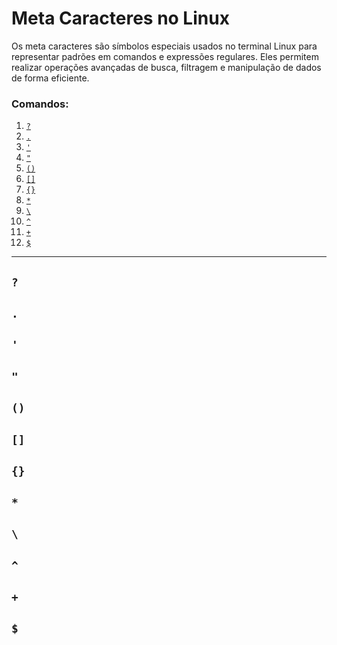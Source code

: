 # Meta Caracteres no Linux

Os meta caracteres são símbolos especiais usados no terminal Linux para representar padrões em comandos e expressões regulares. Eles permitem realizar operações avançadas de busca, filtragem e manipulação de dados de forma eficiente.

### Comandos:

1. [`?`](#?)
2. [`.`](#.)
3. [`'`](#')
4. [`"`](#")
5. [`()`](#())
6. [`[]`](#[])
7. [`{}`](#{})
8. [`*`](#*)
9. [`\`](#\\)
10. [`^`](#^)
11. [`+`](#+)
12. [`$`](#$)

---

## `?`

## `.`

## `'`

## `"`

## `()`

## `[]`

## `{}`

## `*`

## `\`

## `^`

## `+`

## `$`
